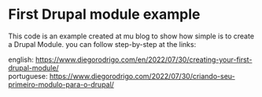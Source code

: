 # First Drupal module example

This code is an example created at mu blog to show how simple is to create a Drupal Module. you can follow step-by-step at the links:

english: <https://www.diegorodrigo.com/en/2022/07/30/creating-your-first-drupal-module/> <br>
portuguese: <https://www.diegorodrigo.com/2022/07/30/criando-seu-primeiro-modulo-para-o-drupal/>
